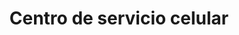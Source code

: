 ---
title: "Centro de servicio celular"
url: /zalatitan/centro-de-servicio-celular/
shop: electrónica
---